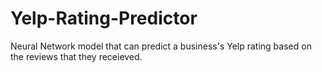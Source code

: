 # Yelp-Rating-Predictor
Neural Network model that can predict a business's Yelp rating based on the reviews that they receieved. 

